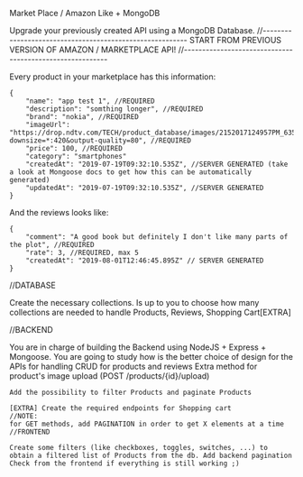 Market Place / Amazon Like + MongoDB

Upgrade your previously created API using a MongoDB Database.
//---------------------------------------------------------
START FROM PREVIOUS VERSION OF AMAZON / MARKETPLACE API!
//---------------------------------------------------------

Every product in your marketplace has this information:
    
    {
        "name": "app test 1", //REQUIRED
        "description": "somthing longer", //REQUIRED
        "brand": "nokia", //REQUIRED
        "imageUrl": "https://drop.ndtv.com/TECH/product_database/images/2152017124957PM_635_nokia_3310.jpeg?downsize=*:420&output-quality=80", //REQUIRED
        "price": 100, //REQUIRED
        "category": "smartphones"
        "createdAt": "2019-07-19T09:32:10.535Z", //SERVER GENERATED (take a look at Mongoose docs to get how this can be automatically generated)
        "updatedAt": "2019-07-19T09:32:10.535Z", //SERVER GENERATED
    }

And the reviews looks like:

    {
        "comment": "A good book but definitely I don't like many parts of the plot", //REQUIRED
        "rate": 3, //REQUIRED, max 5
        "createdAt": "2019-08-01T12:46:45.895Z" // SERVER GENERATED
    }

//DATABASE

Create the necessary collections. Is up to you to choose how many collections are needed to handle Products, Reviews, Shopping Cart[EXTRA]

//BACKEND

You are in charge of building the Backend using NodeJS + Express + Mongoose.
You are going to study how is the better choice of design for the APIs for handling CRUD for products and reviews
Extra method for product's image upload (POST /products/{id}/upload)

    Add the possibility to filter Products and paginate Products

    [EXTRA] Create the required endpoints for Shopping cart
    //NOTE:
    for GET methods, add PAGINATION in order to get X elements at a time
    //FRONTEND

    Create some filters (like checkboxes, toggles, switches, ...) to obtain a filtered list of Products from the db. Add backend pagination
    Check from the frontend if everything is still working ;)
